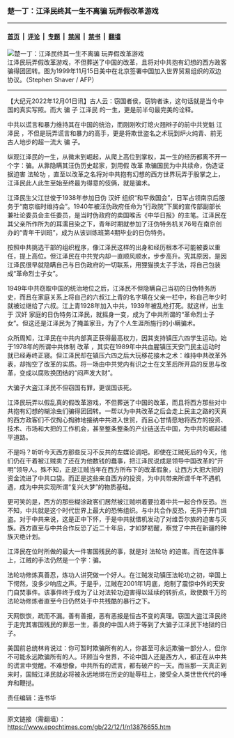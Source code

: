 ### 楚一丁：江泽民终其一生不离骗 玩弄假改革游戏

---

#### [首页](../../../..?n13876655) &nbsp;|&nbsp; [评论](../../../../../epoch-comment?n13876655) &nbsp;|&nbsp; [专题](../../../../../epoch-special?n13876655) &nbsp;|&nbsp; [禁闻](../../../../../epoch-news?n13876655) &nbsp;|&nbsp; [禁书](../../../../../books?n13876655) &nbsp;|&nbsp; [翻墙](https://github.com/gfw-breaker/nogfw/blob/master/README.md?n13876655)


<div><img alt="楚一丁：江泽民终其一生不离骗 玩弄假改革游戏" class="attachment-djy_600_400 size-djy_600_400 wp-post-image" src="https://i.epochtimes.com/assets/uploads/2022/12/id13876681-000_SAHK991115718860-600x400.jpg"/>
<div class="caption">
 江泽民玩弄假改革游戏，不但葬送了中国的改革，且将对中共抱有幻想的西方政客骗得团团转。图为1999年11月15日美中在北京签署中国加入世界贸易组织的双边协议。（Stephen Shaver / AFP）
</div></div><hr/><div class="post_content" id="artbody" itemprop="articleBody">
 <!-- article content begin -->
 <p>
  【大纪元2022年12月01日讯】古人云：窃国者侯，窃钩者诛，这句话就是当今中国的真实写照。而大
  <ok href="https://www.epochtimes.com/gb/tag/%E9%AA%97.html">
   骗
  </ok>
  子
  <ok href="https://www.epochtimes.com/gb/tag/%E6%B1%9F%E6%B3%BD%E6%B0%91.html">
   江泽民
  </ok>
  的一生，更是前半句最完美的诠释。
 </p>
 <p>
  中共以谎言和暴力维持其在中国的统治，而刚刚吹灯熄火翘辫子的前中共党魁
  <ok href="https://www.epochtimes.com/gb/tag/%E6%B1%9F%E6%B3%BD%E6%B0%91.html">
   江泽民
  </ok>
  ，不但是玩弄谎言和暴力的高手，更是将欺世盗名之术玩到炉火纯青、前无古人地步的超一流大
  <ok href="https://www.epochtimes.com/gb/tag/%E9%AA%97.html">
   骗
  </ok>
  子。
 </p>
 <p>
  纵观江泽民的一生，从微末到崛起，从爬上高位到掌权，其一生的经历都离不开一个字：骗。从靠隐瞒其汪伪历史起家，到用假
  <ok href="https://www.epochtimes.com/gb/tag/%E6%94%B9%E9%9D%A9.html">
   改革
  </ok>
  欺骗国民为中共续命，伪造证据迫害
  <ok href="https://www.epochtimes.com/gb/tag/%E6%B3%95%E8%BD%AE%E5%8A%9F.html">
   法轮功
  </ok>
  ，直至以改革之名将对中共抱有幻想的西方世界玩弄于股掌之上，江泽民此人此生至始至终最为得意的伎俩，就是骗术。
 </p>
 <p>
  江泽民生父江世俊于1938年参加日伪
  <ok href="https://www.epochtimes.com/gb/tag/%E6%B1%89%E5%A5%B8.html">
   汉奸
  </ok>
  组织“和平救国会”，日军占领南京后服务于“南京临时维持会”。1940年被汪伪政府任命为“行政院”下属的宣传部副部长兼社论委员会主任委员，是当时伪政府的卖国喉舌《中华日报》的主笔。江泽民在其父亲所作所为的耳濡目染之下，青年时期就参加了汪伪特务机关76号在南京创办的“青年干训班”，成为从该训练班第4期毕业的日伪特务。
 </p>
 <p>
  按照中共挑选干部的组织程序，像江泽民这样的出身和经历根本不可能被委以重任，提上高位。但江泽民在中共党内却一直顺风顺水，步步高升。究其原因，是因江泽民很早就隐瞒自己与日伪政府的一切联系，用狸猫换太子手法，将自己包装成“革命烈士子女”。
 </p>
 <p>
  1949年中共窃取中国的统治地位之后，江泽民不但隐瞒自己当初的日伪特务历史，而且在家庭关系上将自己的六叔江上青的名字填在父亲一栏中，称自己年少时就被过继给了六叔。江上青1928年加入中共，1939年被乱枪打死。就这样，出生于
  <ok href="https://www.epochtimes.com/gb/tag/%E6%B1%89%E5%A5%B8.html">
   汉奸
  </ok>
  家庭的日伪特务江泽民，就摇身一变，成为了中共所谓的“革命烈士子女”。但这还是江泽民为了掩盖家丑，为了个人生涯所施行的小瞒骗术。
 </p>
 <p>
  众所周知，江泽民在中共内部真正获得最高权力，因其支持镇压六四学生运动。始于1978年的所谓中共体制
  <ok href="https://www.epochtimes.com/gb/tag/%E6%94%B9%E9%9D%A9.html">
   改革
  </ok>
  ，其实在1989年中共血腥镇压天安门民主运动时就已经寿终正寝。但江泽民却在镇压六四之后大玩移花接木之术：维持中共改革外表，却掏空了改革的实质。将一场由中共党内有识之士在文革后所开启的反思与改革，变成以腐败换团结的“闷声发大财”。
 </p>
 <p>
  大骗子大盗江泽民不但窃国有罪，更误国该死。
 </p>
 <p>
  江泽民玩弄以假乱真的假改革游戏，不但葬送了中国的改革，而且将西方那些对中共抱有幻想的糊涂虫们骗得团团转。一帮以为中共改革之后会走上民主之路的天真的西方政客们不仅掏心掏肺地接纳中共进入世贸，而且心甘情愿地将西方的投资、技术、市场和大把的工作机会，甚至整条整条的产业链送去中国，为中共的崛起铺平道路。
 </p>
 <p>
  不是吗？听听今天西方那些反习不反共的左媒论调吧。即使在江贼死后的今天，他们仍在干着被江贼卖了还在为他数钱的蠢事，把江泽民说成是领导中国改革的“开明”领导人。殊不知，正是江贼当年在西方所布下的改革假象，让西方大把大把的资金流进了中共口袋。而正是这些来自西方的投资，为中共带来所谓千年不遇机遇，成为中共实现所谓“复兴大梦”的物质基础。
 </p>
 <p>
  更可笑的是，西方的那些糊涂政客们居然被江贼哄着要拉着中共一起合作反恐。岂不知，中共就是这个时代世界上最大的恐怖组织。与中共合作反恐，无异于开门缉盗。对于中共来说，这是正中下怀，于是中共就借机发动了对维吾尔族的迫害与灭族。西方直至与中共合作反恐了近二十年后，才如梦初醒，察觉了中共在新疆的种族灭绝计划。
 </p>
 <p>
  江泽民在位时所做的最大一件害国残民的事，就是对
  <ok href="https://www.epochtimes.com/gb/tag/%E6%B3%95%E8%BD%AE%E5%8A%9F.html">
   法轮功
  </ok>
  的迫害。而在这件事上，江贼的手法仍然是一个字：骗。
 </p>
 <p>
  法轮功修炼真善忍，炼功人讲究做一个好人。在江贼发动镇压法轮功之初，举国上下愕然，没多少响应之声。于是乎，江贼在2001年1月底，炮制了震惊中外的天安门自焚事件。该事件终于成为了让对法轮功迫害得以延续的转折点，致使数千万的法轮功修炼者直至今日仍然处于中共残酷的暴行之下。
 </p>
 <p>
  天网恢恢，疏而不漏。善有善报，恶有恶报是恒古不变的真理。窃国大盗江泽民终于走完其害国残民的罪恶一生，善良的中国人终于等到了大骗子江泽民下地狱的日子。
 </p>
 <p>
  美国前总统林肯说过：你可暂时欺骗所有的人，你甚至可永远欺骗一部分人，但你不可能永远欺骗所有的人。环顾当今世界，不论中国人还是西方人，都正在从中共的谎言中觉醒。不难想像，中共所有的谎言，都有破产的一天。而当那一天真正到来时，国贼江泽民就必将被永远地绑在历史的耻辱柱上，接受全人类世世代代的唾弃和鞭挞。
 </p>
 <p>
  责任编辑：连书华
 </p>
 <!-- article content end -->
 <div id="below_article_ad">
 </div>
</div>


---

原文链接（需翻墙）：https://www.epochtimes.com/gb/22/12/1/n13876655.htm